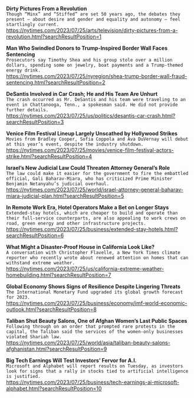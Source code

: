 **Dirty Pictures From a Revolution**\
`Though “Minx” and “Stiffed” are set 50 years ago, the debates they present — about desire and gender and equality and autonomy — feel startlingly current.`\
https://nytimes.com/2023/07/25/arts/television/dirty-pictures-from-a-revolution.html?searchResultPosition=1

**Man Who Swindled Donors to Trump-Inspired Border Wall Faces Sentencing**\
`Prosecutors say Timothy Shea and his group stole over a million dollars, spending some on jewelry, boat payments and a Trump-themed energy drink.`\
https://nytimes.com/2023/07/25/nyregion/shea-trump-border-wall-fraud-sentencing.html?searchResultPosition=2

**DeSantis Involved in Car Crash; He and His Team Are Unhurt**\
`The crash occurred as Mr. DeSantis and his team were traveling to an event in Chattanooga, Tenn., a spokesman said. He did not provide further details.`\
https://nytimes.com/2023/07/25/us/politics/desantis-car-crash.html?searchResultPosition=3

**Venice Film Festival Lineup Largely Unscathed by Hollywood Strikes**\
`Movies from Bradley Cooper, Sofia Coppola and Ava DuVernay will debut at this year’s event, despite the industry shutdown.`\
https://nytimes.com/2023/07/25/movies/venice-film-festival-actors-strike.html?searchResultPosition=4

**Israel’s New Judicial Law Could Threaten Attorney General’s Role**\
`The law could make it easier for the government to fire the embattled official, Gali Baharav-Miara, who has criticized Prime Minister Benjamin Netanyahu’s judicial overhaul.`\
https://nytimes.com/2023/07/25/world/israel-attorney-general-baharav-miara-judicial-plan.html?searchResultPosition=5

**In Remote Work Era, Hotel Operators Make a Bet on Longer Stays**\
`Extended-stay hotels, which are cheaper to build and operate than their full-service counterparts, are also appealing to work crews on road, green energy and other infrastructure projects.`\
https://nytimes.com/2023/07/25/business/extended-stay-hotels.html?searchResultPosition=6

**What Might a Disaster-Proof House in California Look Like?**\
`A conversation with Christopher Flavelle, a New York Times climate reporter who recently wrote about renewed attention on homes that can withstand extreme weather.`\
https://nytimes.com/2023/07/25/us/california-extreme-weather-homebuilding.html?searchResultPosition=7

**Global Economy Shows Signs of Resilience Despite Lingering Threats**\
`The International Monetary Fund upgraded its global growth forecast for 2023.`\
https://nytimes.com/2023/07/25/business/economy/imf-world-economic-outlook.html?searchResultPosition=8

**Taliban Shut Beauty Salons, One of Afghan Women’s Last Public Spaces**\
`Following through on an order that prompted rare protests in the capital, the Taliban said the services of the women-only businesses violated Shariah law.`\
https://nytimes.com/2023/07/25/world/asia/taliban-beauty-salons-afghanistan.html?searchResultPosition=9

**Big Tech Earnings Will Test Investors’ Fervor for A.I.**\
`Microsoft and Alphabet will report results on Tuesday, as investors look for signs that a rally in stocks tied to artificial intelligence is justified.`\
https://nytimes.com/2023/07/25/business/tech-earnings-ai-microsoft-alphabet.html?searchResultPosition=10

